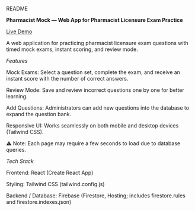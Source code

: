README

**Pharmacist Mock — Web App for Pharmacist Licensure Exam Practice**

[Live Demo](https://pharmacistmock.netlify.app)  

A web application for practicing pharmacist licensure exam questions with timed mock exams, instant scoring, and review mode.

*Features*

Mock Exams: Select a question set, complete the exam, and receive an instant score with the number of correct answers.

Review Mode: Save and review incorrect questions one by one for better learning.

Add Questions: Administrators can add new questions into the database to expand the question bank.

Responsive UI: Works seamlessly on both mobile and desktop devices (Tailwind CSS).

⚠️ Note: Each page may require a few seconds to load due to database queries.

*Tech Stack*

Frontend: React (Create React App)

Styling: Tailwind CSS (tailwind.config.js)

Backend / Database: Firebase (Firestore, Hosting; includes firestore.rules and firestore.indexes.json)

